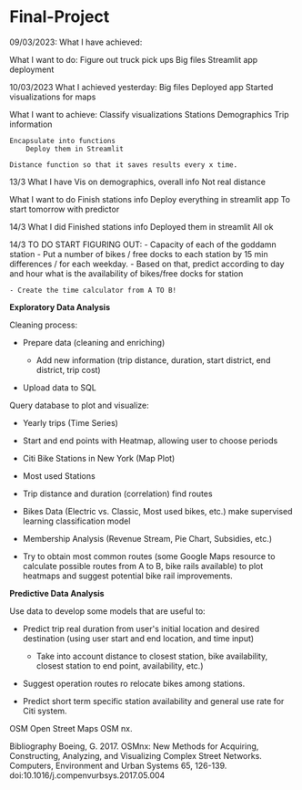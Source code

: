# Final-Project

09/03/2023:
What I have achieved:


What I want to do:
    Figure out truck pick ups
    Big files
    Streamlit app deployment

10/03/2023
What I achieved yesterday:
    Big files
    Deployed app
    Started visualizations for maps

What I want to achieve:
    Classify visualizations
        Stations
        Demographics
        Trip information

    Encapsulate into functions
        Deploy them in Streamlit

    Distance function so that it saves results every x time.

13/3
What I have
    Vis on demographics, overall info
    Not real distance
 

What I want to do
    Finish stations info
    Deploy everything in streamlit app
    To start tomorrow with predictor
    
14/3 What I did
    Finished stations info
    Deployed them in streamlit
    All ok

14/3 TO DO
    START FIGURING OUT:
    - Capacity of each of the goddamn station
    - Put a number of bikes / free docks to each station by 15 min differences / for each weekday.
    - Based on that, predict according to day and hour what is the availability of bikes/free docks for station

    - Create the time calculator from A TO B!
    

**Exploratory Data Analysis**

Cleaning process:

- Prepare data (cleaning and enriching)

    - Add new information (trip distance, duration, start district, end district, trip cost)

- Upload data to SQL

Query database to plot and visualize:

- Yearly trips (Time Series)
- Start and end points with Heatmap, allowing user to choose periods
- Citi Bike Stations in New York (Map Plot)
- Most used Stations
- Trip distance and duration (correlation) find routes
- Bikes Data (Electric vs. Classic, Most used bikes, etc.) make supervised learning classification model 
- Membership Analysis (Revenue Stream, Pie Chart, Subsidies, etc.)

- Try to obtain most common routes (some Google Maps resource to calculate possible routes from A to B, bike rails available) to plot heatmaps and suggest potential bike rail improvements.

**Predictive Data Analysis**

Use data to develop some models that are useful to:

- Predict trip real duration from user's initial location and desired destination (using user start and end location, and time input) 
    
    - Take into account distance to closest station, bike availability, closest station to end point, availability, etc.)


- Suggest operation routes ro relocate bikes among stations. 

- Predict short term specific station availability and general use rate for Citi system.

OSM Open Street Maps OSM nx.


Bibliography
Boeing, G. 2017. OSMnx: New Methods for Acquiring, Constructing, Analyzing, and Visualizing Complex Street Networks. Computers, Environment and Urban Systems 65, 126-139. doi:10.1016/j.compenvurbsys.2017.05.004